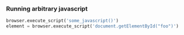 ---
---

### Running arbitrary javascript
```python
browser.execute_script('some_javascript()')
element = browser.execute_script('document.getElementById("foo")')
```
